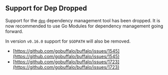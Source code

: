 ## Support for Dep Dropped

Support for the [`dep`](https://github.com/golang/dep) dependency management tool has been dropped. It is now recommended to use Go Modules for dependency management going forward.

In version `v0.16.0` support for `$GOPATH` will also be removed.

* [https://github.com/gobuffalo/buffalo/issues/1545](https://github.com/gobuffalo/buffalo/issues/1545)
* [https://github.com/gobuffalo/buffalo/issues/1723](https://github.com/gobuffalo/buffalo/issues/1723)
